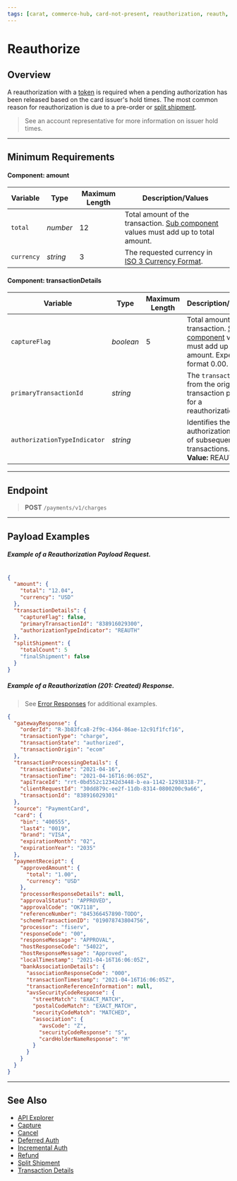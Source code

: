 ```yaml
---
tags: [carat, commerce-hub, card-not-present, reauthorization, reauth, reauthorize, authorization]
---
```


# Reauthorize

## Overview

A reauthorization with a [token](../API-Documents/Payments_VAS/Payment-Token.md) is required when a pending authorization has been released based on the card issuer's hold times. The most common reason for reauthorization is due to a pre-order or [split shipment](Split-Shipment.md).

<!-- theme: info -->
> See an account representative for more information on issuer hold times.

---

## Minimum Requirements

#### Component: amount

|Variable    |  Type| Maximum Length | Description/Values|
|---------|----------|----------------|---------|
| `total` | *number* | 12 | Total amount of the transaction. [Sub component](../Master-Data/Amount-Components.md) values must add up to total amount. |
| `currency` | *string* | 3 | The requested currency in [ISO 3 Currency Format](../Master-Data/Currency-Code.md).|

#### Component: transactionDetails

|Variable    |  Type| Maximum Length | Description/Values|
|---------|----------|----------------|---------|
| `captureFlag` | *boolean* | 5 | Total amount of the transaction. [Sub component](../Master-Data/Amount-Components.md) values must add up to total amount. Expected format 0.00. |
| `primaryTransactionId` | *string* |  | The `transactionId` from the original transaction passed for a reauthorization.|
| `authorizationTypeIndicator` | *string* |  | Identifies the authorization type of subsequent transactions. **Value:** REAUTH.|

---

## Endpoint
<!-- theme: success -->
>**POST** `/payments/v1/charges`

---

## Payload Examples

<!--
type: tab
title: Request
-->

##### Example of a Reauthorization Payload Request.

```json

{
  "amount": {
    "total": "12.04",
    "currency": "USD"
  },
  "transactionDetails": {
    "captureFlag": false,
    "primaryTransactionId": "838916029300",
    "authorizationTypeIndicator": "REAUTH"
  },
  "splitShipment": {
    "totalCount": 5
    "finalShipment": false
  }
}
```
<!--
type: tab
title: Response
-->

##### Example of a Reauthorization (201: Created) Response.

<!-- theme: info -->
> See [Error Responses](url) for additional examples.
```json
{
  "gatewayResponse": {
    "orderId": "R-3b83fca8-2f9c-4364-86ae-12c91f1fcf16",
    "transactionType": "charge",
    "transactionState": "authorized",
    "transactionOrigin": "ecom"
  },
  "transactionProcessingDetails": {
    "transactionDate": "2021-04-16",
    "transactionTime": "2021-04-16T16:06:05Z",
    "apiTraceId": "rrt-0bd552c12342d3448-b-ea-1142-12938318-7",
    "clientRequestId": "30dd879c-ee2f-11db-8314-0800200c9a66",
    "transactionId": "838916029301"
  },
  "source": "PaymentCard",
  "card": {
    "bin": "400555",
    "last4": "0019",
    "brand": "VISA",
    "expirationMonth": "02",
    "expirationYear": "2035"
  },
  "paymentReceipt": {
    "approvedAmount": {
      "total": "1.00",
      "currency": "USD"
    },
    "processorResponseDetails": null,
    "approvalStatus": "APPROVED",
    "approvalCode": "OK7118",
    "referenceNumber": "845366457890-TODO",
    "schemeTransactionID": "019078743804756",
    "processor": "fiserv",
    "responseCode": "00",
    "responseMessage": "APPROVAL",
    "hostResponseCode": "54022",
    "hostResponseMessage": "Approved",
    "localTimestamp": "2021-04-16T16:06:05Z",
    "bankAssociationDetails": {
      "associationResponseCode": "000",
      "transactionTimestamp": "2021-04-16T16:06:05Z",
      "transactionReferenceInformation": null,
      "avsSecurityCodeResponse": {
        "streetMatch": "EXACT_MATCH",
        "postalCodeMatch": "EXACT_MATCH",
        "securityCodeMatch": "MATCHED",
        "association": {
          "avsCode": "Z",
          "securityCodeResponse": "S",
          "cardHolderNameResponse": "M"
        }
      }
    }
  }
}
```

<!-- type: tab-end -->

---

## See Also

- [API Explorer](url)
- [Capture](Capture.md)
- [Cancel](Cancel.md)
- [Deferred Auth](docs/Resources/Guides/Authorizations/Deferred-Auth.md)
- [Incremental Auth](Incremental-Auth.md)
- [Refund](Refund.md)
- [Split Shipment](../Guides-Info/Split-Shipment.md)
- [Transaction Details](../Master-Data/Transaction-Details.md)
